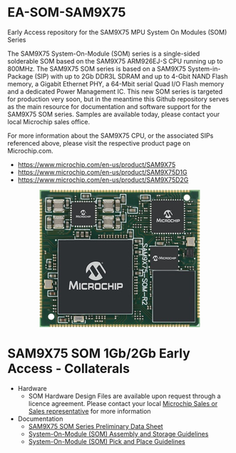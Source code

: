 # EA-SOM-SAM9X75
Early Access repository for the SAM9X75 MPU System On Modules (SOM) Series

The SAM9X75 System-On-Module (SOM) series is a single-sided solderable SOM based on the SAM9X75 ARM926EJ-S CPU running up to 800MHz.  The SAM9X75 SOM series is based on a SAM9X75 System-in-Package (SIP) with up to 2Gb DDR3L SDRAM and up to 4-Gbit NAND Flash memory, a Gigabit Ethernet PHY, a 64-Mbit serial Quad I/O Flash memory and a dedicated Power Management IC.   This new SOM series is targeted for production very soon, but in the meantime this Github repository serves as the main resource for documentation and software support for the SAM9X75 SOM series.  Samples are available today, please contact your local Microchip sales office. 

For more information about the SAM9X75 CPU, or the associated SIPs referenced above, please visit the respective product page on Microchip.com.
* https://www.microchip.com/en-us/product/SAM9X75
* https://www.microchip.com/en-us/product/SAM9X75D1G
* https://www.microchip.com/en-us/product/SAM9X75D2G

<p align="center"><img src="SAM9X75D2GN4-I-M4B.jpg" /></p>

# SAM9X75 SOM 1Gb/2Gb Early Access - Collaterals
* Hardware
  * SOM Hardware Design Files are available upon request through a licence agreement. Please contact your local [Microchip Sales or Sales representative](https://www.microchip.com/en-us/about/global-sales-and-distribution) for more information
* Documentation
  * [SAM9X75 SOM Series Preliminary Data Sheet](Documentation/)
  * [System-On-Module (SOM) Assembly and Storage Guidelines](https://ww1.microchip.com/downloads/aemDocuments/documents/MPU32/ApplicationNotes/ApplicationNotes/System-On-Module-SOM-Assembly-and-Storage-Guidelines-DS00005249.pdf)
  * [System-On-Module (SOM) Pick and Place Guidelines]()
  
